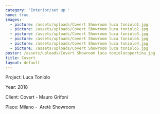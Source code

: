 ```yaml
---
category: 'Interior/set up '
home: true
images:
  - picture: /assets/uploads/Covert Showroom luca toniolo1.jpg
  - picture: /assets/uploads/Covert Showroom luca toniolo2.jpg
  - picture: /assets/uploads/Covert Showroom luca toniolo3.jpg
  - picture: /assets/uploads/Covert Showroom luca toniolo6.jpg
  - picture: /assets/uploads/Covert Showroom luca toniolo4.jpg
  - picture: /assets/uploads/Covert Showroom luca toniolo5.jpg
poster: /assets/uploads/Covert Showroom luca toniolocopertina.jpg
title: Covert
layout: default
---
```

Project: Luca Toniolo

Year: 2018

Client: Covert - Mauro Grifoni

Place: Milano -  Aretè Showroom
